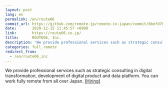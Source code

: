 ```yaml
---
layout: post
lang: en
permalink: /en/route06
commit_url: https://github.com/remote-jp/remote-in-japan/commit/8befd768be4ab0e9e147105c063d29d895c72d86
date:       2020-12-15 11:45:57 +0900
link:       https://route06.co.jp/
title:      ROUTE06, Inc.
description: 'We provide professional services such as strategic consulting in digital transformation, development of digital product and data platform. You can work fully remote from all over Japan. (Hiring)'
categories: full_remote
redirect_from:
  - /en/route06_inc
---
```


<p>We provide professional services such as strategic consulting in digital transformation, development of digital product and data platform. You can work fully remote from all over Japan. <a href="https://jobs.route06.co.jp/?utm_source=remote-in-japan&utm_medium=website&utm_campaign=en">(Hiring)</a></p>
